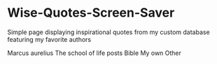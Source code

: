 # Wise-Quotes-Screen-Saver
Simple page displaying inspirational quotes from my custom database featuring my favorite authors

Marcus aurelius
The school of life posts
Bible
My own
Other